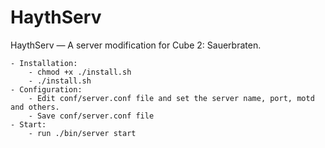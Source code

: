 HaythServ
========
HaythServ — A server modification for Cube 2: Sauerbraten.

	- Installation:
		- chmod +x ./install.sh
		- ./install.sh
	- Configuration:
		- Edit conf/server.conf file and set the server name, port, motd and others.
		- Save conf/server.conf file
	- Start:
		- run ./bin/server start
